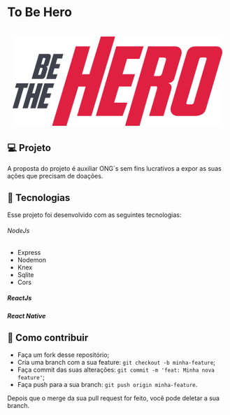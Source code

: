 # To Be Hero

<h1 align="center">
    <img alt="" title="" src=".github/logo.svg" width="480px" />
</h1>

## 💻 Projeto

A proposta do projeto é auxiliar ONG´s sem fins lucrativos a expor as suas ações que precisam de doações.

## :rocket: Tecnologias

Esse projeto foi desenvolvido com as seguintes tecnologias:

###### NodeJs

- Express
- Nodemon
- Knex
- Sqlite
- Cors

##### ReactJs

##### React Native

## 🤔 Como contribuir

- Faça um fork desse repositório;
- Cria uma branch com a sua feature: `git checkout -b minha-feature`;
- Faça commit das suas alterações: `git commit -m 'feat: Minha nova feature'`;
- Faça push para a sua branch: `git push origin minha-feature`.

Depois que o merge da sua pull request for feito, você pode deletar a sua branch.
